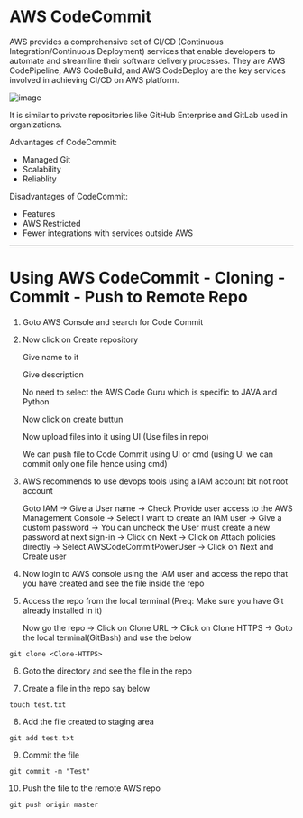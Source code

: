 # AWS CodeCommit

AWS provides a comprehensive set of CI/CD (Continuous Integration/Continuous Deployment) services that enable developers to automate and streamline their software delivery processes. They are AWS CodePipeline, AWS CodeBuild, and AWS CodeDeploy are the key services 
involved in achieving CI/CD on AWS platform. 

![image](https://github.com/Pavan-1997/AWS_CodeCommit/assets/32020205/b0809130-cdeb-420a-9b43-2bb0a81c2757)

It is similar to private repositories like GitHub Enterprise and GitLab used in organizations.
 
Advantages of CodeCommit:

- Managed Git
- Scalability
- Reliablity


Disadvantages of CodeCommit:

- Features
- AWS Restricted
- Fewer integrations with services outside AWS

---
# Using AWS CodeCommit - Cloning - Commit - Push to Remote Repo

1. Goto AWS Console and search for Code Commit 

2. Now click on Create repository

   Give name to it
   
   Give description
   
   No need to select the AWS Code Guru which is specific to JAVA and Python
   
   Now click on create buttun 
   
   Now upload files into it using UI (Use files in repo)
   
   We can push file to Code Commit using UI or cmd (using UI we can commit only one file hence using cmd) 


3. AWS recommends to use devops tools using a IAM account bit not root account

    Goto IAM -> Give a User name -> Check Provide user access to the AWS Management Console -> Select I want to create an IAM user -> Give a custom password -> You can uncheck the User must create a new password at next sign-in -> Click on Next -> Click on Attach policies directly -> Select AWSCodeCommitPowerUser -> Click on Next and  Create user

4. Now login to AWS console using the IAM user and access the repo that you have created and see the file inside the repo

5. Access the repo from the local terminal (Preq: Make sure you have Git already installed in it)

   Now go the repo -> Click on Clone URL -> Click on Clone HTTPS -> Goto the local terminal(GitBash) and use the below

```
git clone <Clone-HTTPS>
```

6. Goto the directory and see the file in the repo

7. Create a file in the repo say below

```
touch test.txt
```

8. Add the file created to staging area

```
git add test.txt
```

9. Commit the file 

```
git commit -m "Test"
```

10. Push the file to the remote AWS repo 

```
git push origin master
```



 
